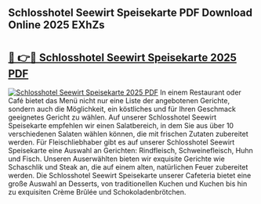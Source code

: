 ## Schlosshotel Seewirt Speisekarte PDF Download Online 2025 EXhZs

# <h2><a href="http://gc83av.nevu.top/?p=Schlosshotel+Seewirt+Speisekarte">🔗 👉🔴 Schlosshotel Seewirt Speisekarte 2025 PDF</a></h2>

[![Schlosshotel Seewirt Speisekarte 2025 PDF](https://i.imgur.com/dBaPXMq.png)](http://gc83av.nevu.top/?p=Schlosshotel+Seewirt+Speisekarte)
In einem Restaurant oder Café bietet das Menü nicht nur eine Liste der angebotenen Gerichte, sondern auch die Möglichkeit, ein köstliches und für Ihren Geschmack geeignetes Gericht zu wählen. Auf unserer Schlosshotel Seewirt Speisekarte empfehlen wir einen Salatbereich, in dem Sie aus über 10 verschiedenen Salaten wählen können, die mit frischen Zutaten zubereitet werden. Für Fleischliebhaber gibt es auf unserer Schlosshotel Seewirt Speisekarte eine Auswahl an Gerichten: Rindfleisch, Schweinefleisch, Huhn und Fisch. Unseren Auserwählten bieten wir exquisite Gerichte wie Schaschlik und Steak an, die auf einem alten, natürlichen Feuer zubereitet werden. Die Schlosshotel Seewirt Speisekarte unserer Cafeteria bietet eine große Auswahl an Desserts, von traditionellen Kuchen und Kuchen bis hin zu exquisiten Crème Brûlée und Schokoladenbrötchen.

